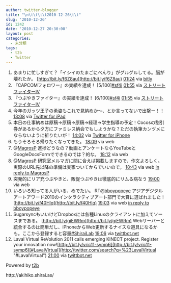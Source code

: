 ```yaml
---
author: twitter-blogger
title: "\n\t\t\t\t2010-12-26\t\t"
slug: '2010-12-26'
id: 1242
date: '2010-12-27 20:30:00'
layout: post
categories:
  - 未分類
tags:
  - t2b
  - Twitter
---
```


<div xmlns:georss="http://www.georss.org/georss">

1.  <span><span>あまりに忙しすぎて？「イシイのたまごにべんり」がグルグルしてる。脳が壊れたか。 [http://bit.ly/f6Z8au](http://bit.ly/f6Z8au)</span> <span>[<span>01:24</span>](http://twitter.com/o_ob/status/19005596502069248) <span>via [bitly](http://bit.ly)</span></span></span>
2.  <span><span>『CAPCOMフォロワー』の実績を達成！ [5/100][#sf4i](http://twitter.com/search?q=%23sf4i "#sf4i")</span> <span>[<span>01:55</span>](http://twitter.com/o_ob/status/19013418920968192) <span>via [ストリートファイターIV](http://itunes.apple.com/jp/app/id354657332?mt=8)</span></span></span>
3.  <span><span>『つぶやきファイター』の実績を達成！ [6/100][#sf4i](http://twitter.com/search?q=%23sf4i "#sf4i")</span> <span>[<span>01:55</span>](http://twitter.com/o_ob/status/19013441528270849) <span>via [ストリートファイターIV](http://itunes.apple.com/jp/app/id354657332?mt=8)</span></span></span>
4.  <span><span>今年のガッツ王子の勇姿もこれで見納めか～、とか言ってないで出撃ー！！</span> <span>[<span>13:08</span>](http://twitter.com/o_ob/status/19182877946155008) <span>via [Twitter for iPad](http://itunes.apple.com/app/twitter/id333903271?mt=8)</span></span></span>
5.  <span><span>本日の仕事納めは原稿→原稿→原稿→経理→学生指導の予定！Cocosの割引券があるから夕方にファミレス納会でもしようかな？ただの執筆カンヅメにならないように祈りたいが！</span> <span>[<span>14:02</span>](http://twitter.com/o_ob/status/19196417792806912) <span>via [Twitter for iPhone](http://twitter.com/)</span></span></span>
6.  <span><span>もうそろそろ帰りたくなってきた。</span> <span>[<span>18:09</span>](http://twitter.com/o_ob/status/19258670290305024) <span>via web</span></span></span>
7.  <span><span>@[MagrosP](http://twitter.com/MagrosP "MagrosP") 進捗どうなの？動画とアンケートならYouTubeとGoogleDocsFormでできるのでは？的な。</span> <span>[<span>18:12</span>](http://twitter.com/o_ob/status/19259272588169217) <span>via web</span></span></span>
8.  <span><span>@[MagrosP](http://twitter.com/MagrosP "MagrosP") 研究室メルマガに間に合えば掲載しますので、作文よろしく。実際のURL先以降の準備は実家ついてからでいいので。</span> <span>[<span>18:43</span>](http://twitter.com/o_ob/status/19267129442304000) <span>via web</span> [in reply to MagrosP](http://twitter.com/MagrosP/status/19264642442338304)</span></span>
9.  <span><span>突発的にリア充つぶやきと、販促つぶやきは徹底的にリムる病なう</span> <span>[<span>19:00</span>](http://twitter.com/o_ob/status/19271401890385920) <span>via web</span></span></span>
10.  <span><span>いろいろ知ってる人がいる、めでたい。 RT@[bboypopeye](http://twitter.com/bboypopeye "bboypopeye") アジアデジタルアートアワード2010のインタラクティブアート部門で大賞に選ばれました！ [http://bit.ly/f40Hlq](http://bit.ly/f40Hlq)</span> <span>[<span>19:03</span>](http://twitter.com/o_ob/status/19272139370663936) <span>via web</span> [in reply to bboypopeye](http://twitter.com/bboypopeye/status/19271504894103552)</span></span>
11.  <span><span>SugarsyncもいいけどDropboxには各種Linuxのクライアントに加えてソースまである。 [http://bit.ly/giEWRm](http://bit.ly/giEWRm) Webサーバーと統合するのは簡単だし、iPhoneからWeb更新するナイスな道具になるかも。ここから登録すると容量[#ShiraiLab](http://twitter.com/search?q=%23ShiraiLab "#ShiraiLab")</span> <span>[<span>19:06</span>](http://twitter.com/o_ob/status/19272788015579136) <span>via [twittbot.net](http://twittbot.net/)</span></span></span>
12.  <span><span>Laval Virtual ReVolution 2011 calls emerging KINECT project. Register your innovation now![http://bit.ly/vric11-symp6](http://bit.ly/vric11-symp6)[#LavalVirtual](http://twitter.com/search?q=%23LavalVirtual "#LavalVirtual")</span> <span>[<span>21:00</span>](http://twitter.com/o_ob/status/19301484902481920) <span>via [twittbot.net](http://twittbot.net/)</span></span></span>

</div>

Powered by [t2b](http://t2b.utilz.jp/)

<div>http://akihiko.shirai.as/</div>